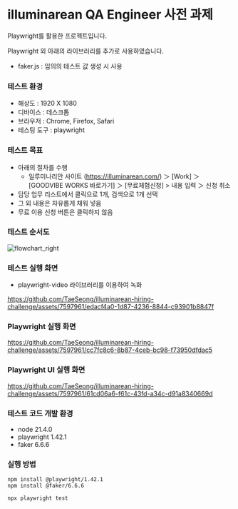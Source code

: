 # illuminarean QA Engineer 사전 과제

Playwright를 활용한 프로젝트입니다.

Playwright 외 아래의 라이브러리를 추가로 사용하였습니다.

- faker.js : 임의의 테스트 값 생성 시 사용


### 테스트 환경

- 해상도 : 1920 X 1080
- 디바이스 : 데스크톱
- 브라우저 : Chrome, Firefox, Safari
- 테스팅 도구 : playwright

### 테스트 목표

- 아래의 절차를 수행
  - 일루미나리안 사이트 (https://illuminarean.com/) ＞ [Work] ＞ [GOODVIBE WORKS 바로가기] ＞ [무료체험신청] > 내용 입력 ＞ 신청 취소
- 담당 업무 리스트에서 클릭으로 1개, 검색으로 1개 선택
- 그 외 내용은 자유롭게 채워 넣음
- 무료 이용 신청 버튼은 클릭하지 않음

### 테스트 순서도

![flowchart_right](https://github.com/TaeSeong/illuminarean-hiring-challenge/assets/7597961/9950734a-8441-4e88-ac8f-6bd4ccad5efa)


### 테스트 실행 화면
- playwright-video 라이브러리를 이용하여 녹화

https://github.com/TaeSeong/illuminarean-hiring-challenge/assets/7597961/edacf4a0-1d87-4236-8844-c93901b8847f


### Playwright 실행 화면

https://github.com/TaeSeong/illuminarean-hiring-challenge/assets/7597961/cc7fc8c6-8b87-4ceb-bc98-f73950dfdac5



### Playwright UI 실행 화면

https://github.com/TaeSeong/illuminarean-hiring-challenge/assets/7597961/61cd06a6-f61c-43fd-a34c-d91a8340669d


### 테스트 코드 개발 환경

- node 21.4.0
- playwright 1.42.1
- faker 6.6.6

### 실행 방법

```
npm install @playwright/1.42.1
npm install @faker/6.6.6

npx playwright test
```



